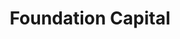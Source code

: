 ---
layout: firm_page
title: "Foundation Capital"
id: "foundationcapital.com"
permalink: "/foundationcapitalfoundationcapital.com/"
website: "https://foundationcapital.com"
offices: "Palo Alto (United States)"
investment_stages: "Seed, Series A, Series B, Series C"
portfolio_companies: "Addi, Agentero, Aggregate Knowledge, Agora, AirMDR, Alation, Algorand, AltoIRA, Amperity, Anomalo, Anvilogic, Anyscale, Appurify, Arcade, Arize.ai, Arthena Fine Arts, Inc., Atheros, AutoGrid Systems, Inc., Auxmoney, Azure Power, B+J Studios, BCB Group, Binance US, Blanket"
portfolio_link: "https://foundationcapital.com/foundation-capital-companies"
investment_markets: "Fintech, Enterprise, Crypto"
founded_year: "1995"
description: "Foundation Capital invests in founders, focusing on high-conviction, high-ownership, high-touch seed-stage investing across Fintech, Enterprise, and Crypto. Their approach emphasizes a disciplined investment strategy, being fearful when others are greedy and greedy when others are fearful."
linkedin: "https://linkedin.com/company/foundation-capital"
twitter: "https://twitter.com/foundationcap"
instagram: ""
team_page: "https://foundationcapital.com/foundation-capital-team"
investor_type: "Venture Capital"
crunchbase: ""
pitchbook: ""

# SEO Optimization
meta_title: "Foundation Capital - VC Firm - projectstartups.com"
meta_description: "Foundation Capital, Foundation Capital invests in founders, focusing on high-conviction, high-ownership, high-touch seed-stage investing across Fintech, Enterprise, and C..."
meta_keywords: "Foundation Capital, Fintech, Enterprise, Crypto, VC firm, venture capital, startup investor, projectstartups.com"
canonical_url: "https://vc.projectstartups.com/foundationcapitalfoundationcapital.com/"
---